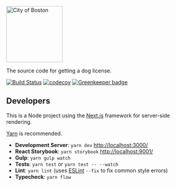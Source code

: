 <img src="https://cloud.githubusercontent.com/assets/9234/19400090/8c20c53c-9222-11e6-937c-02bce55e5301.png" alt="City of Boston" width="150" />

The source code for getting a dog license.

[![Build Status](https://travis-ci.org/CityOfBoston/dog-licenses.svg?branch=develop)](https://travis-ci.org/CityOfBoston/dog-licenses)
[![codecov](https://codecov.io/gh/CityOfBoston/dog-licenses/branch/develop/graph/badge.svg)](https://codecov.io/gh/CityOfBoston/dog-licenses)
[![Greenkeeper badge](https://badges.greenkeeper.io/CityOfBoston/dog-licenses.svg)](https://greenkeeper.io/)

## Developers

This is a Node project using the [Next.js](https://github.com/zeit/next.js/)
framework for server-side rendering.

[Yarn](https://yarnpkg.com/) is recommended.

 * **Development Server**: `yarn dev` <http://localhost:3000/>
 * **React Storybook**: `yarn storybook` <http://localhost:9001/>
 * **Gulp**: `yarn gulp watch`
 * **Tests**: `yarn test` or `yarn test -- --watch`
 * **Lint**: `yarn lint` (uses [ESLint](http://eslint.org/) `--fix` to fix common style errors)
 * **Typecheck**: `yarn flow`
